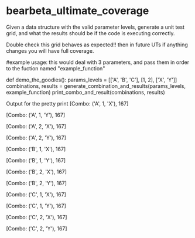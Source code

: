 # bearbeta_ultimate_coverage

Given a data structure with the valid parameter levels, generate a unit test grid, and what the results should be if the code is executing correctly. 

Double check this grid behaves as expected!! then in future UTs if anything changes you will have full coverage. 

#example usage: 
this would deal with 3 parameters, and pass them in order to the fuction named "example_function"

def demo_the_goodies():
    params_levels = [['A', 'B', 'C'], [1, 2], ['X', 'Y']]
    combinations, results = generate_combination_and_results(params_levels, example_function)
    print_combo_and_result(combinations, results)


Output for the pretty print
[Combo: ('A', 1, 'X'), 167]

[Combo: ('A', 1, 'Y'), 167]

[Combo: ('A', 2, 'X'), 167]

[Combo: ('A', 2, 'Y'), 167]

[Combo: ('B', 1, 'X'), 167]

[Combo: ('B', 1, 'Y'), 167]

[Combo: ('B', 2, 'X'), 167]

[Combo: ('B', 2, 'Y'), 167]

[Combo: ('C', 1, 'X'), 167]

[Combo: ('C', 1, 'Y'), 167]

[Combo: ('C', 2, 'X'), 167]

[Combo: ('C', 2, 'Y'), 167]

    
